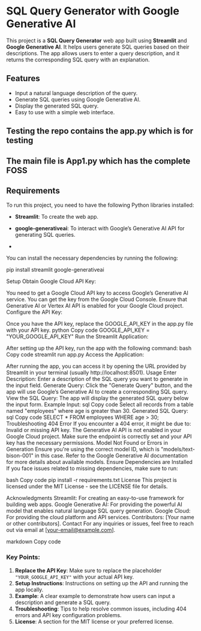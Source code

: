 # SQL Query Generator with Google Generative AI

This project is a **SQL Query Generator** web app built using **Streamlit** and **Google Generative AI**. It helps users generate SQL queries based on their descriptions. The app allows users to enter a query description, and it returns the corresponding SQL query with an explanation.

## Features
- Input a natural language description of the query.
- Generate SQL queries using Google Generative AI.
- Display the generated SQL query.
- Easy to use with a simple web interface.


## Testing the repo contains the app.py which is for testing 
## The main file is App1.py  which has the complete FOSS 
## Requirements

To run this project, you need to have the following Python libraries installed:

- **Streamlit**: To create the web app.
- **google-generativeai**: To interact with Google’s Generative AI API for generating SQL queries.

- 

You can install the necessary dependencies by running the following:


pip install streamlit google-generativeai

Setup
Obtain Google Cloud API Key:

You need to get a Google Cloud API key to access Google’s Generative AI service. You can get the key from the Google Cloud Console.
Ensure that Generative AI or Vertex AI API is enabled for your Google Cloud project.
Configure the API Key:

Once you have the API key, replace the GOOGLE_API_KEY in the app.py file with your API key.
python
Copy code
GOOGLE_API_KEY = "YOUR_GOOGLE_API_KEY"
Run the Streamlit Application:

After setting up the API key, run the app with the following command:
bash
Copy code
streamlit run app.py
Access the Application:

After running the app, you can access it by opening the URL provided by Streamlit in your terminal (usually http://localhost:8501).
Usage
Enter Description:
Enter a description of the SQL query you want to generate in the input field.
Generate Query:
Click the "Generate Query" button, and the app will use Google’s Generative AI to create a corresponding SQL query.
View the SQL Query:
The app will display the generated SQL query below the input form.
Example
Input:
sql
Copy code
Select all records from a table named "employees" where age is greater than 30.
Generated SQL Query:
sql
Copy code
SELECT * FROM employees WHERE age > 30;
Troubleshooting
404 Error
If you encounter a 404 error, it might be due to:
Invalid or missing API key.
The Generative AI API is not enabled in your Google Cloud project.
Make sure the endpoint is correctly set and your API key has the necessary permissions.
Model Not Found or Errors in Generation
Ensure you're using the correct model ID, which is "models/text-bison-001" in this case. Refer to the Google Generative AI documentation for more details about available models.
Ensure Dependencies are Installed
If you face issues related to missing dependencies, make sure to run:

bash
Copy code
pip install -r requirements.txt
License
This project is licensed under the MIT License - see the LICENSE file for details.

Acknowledgments
Streamlit: For creating an easy-to-use framework for building web apps.
Google Generative AI: For providing the powerful AI model that enables natural language SQL query generation.
Google Cloud: For providing the cloud platform and API services.
Contributors: [Your name or other contributors].
Contact
For any inquiries or issues, feel free to reach out via email at [your-email@example.com].

markdown
Copy code

### Key Points:
1. **Replace the API Key**: Make sure to replace the placeholder `"YOUR_GOOGLE_API_KEY"` with your actual API key.
2. **Setup Instructions**: Instructions on setting up the API and running the app locally.
3. **Example**: A clear example to demonstrate how users can input a description and generate a SQL query.
4. **Troubleshooting**: Tips to help resolve common issues, including 404 errors and API key configuration problems.
5. **License**: A section for the MIT license or your preferred license.




